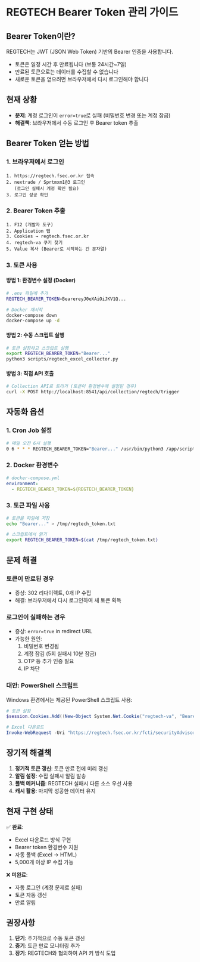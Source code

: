# REGTECH Bearer Token 관리 가이드

## Bearer Token이란?

REGTECH는 JWT (JSON Web Token) 기반의 Bearer 인증을 사용합니다. 
- 토큰은 일정 시간 후 만료됩니다 (보통 24시간~7일)
- 만료된 토큰으로는 데이터를 수집할 수 없습니다
- 새로운 토큰을 얻으려면 브라우저에서 다시 로그인해야 합니다

## 현재 상황

- **문제**: 계정 로그인이 `error=true`로 실패 (비밀번호 변경 또는 계정 잠금)
- **해결책**: 브라우저에서 수동 로그인 후 Bearer token 추출

## Bearer Token 얻는 방법

### 1. 브라우저에서 로그인
```
1. https://regtech.fsec.or.kr 접속
2. nextrade / Sprtmxm1@3 로그인
   (로그인 실패시 계정 확인 필요)
3. 로그인 성공 확인
```

### 2. Bearer Token 추출
```
1. F12 (개발자 도구)
2. Application 탭
3. Cookies → regtech.fsec.or.kr
4. regtech-va 쿠키 찾기
5. Value 복사 (Bearer로 시작하는 긴 문자열)
```

### 3. 토큰 사용

#### 방법 1: 환경변수 설정 (Docker)
```bash
# .env 파일에 추가
REGTECH_BEARER_TOKEN=BearereyJ0eXAiOiJKV1Q...

# Docker 재시작
docker-compose down
docker-compose up -d
```

#### 방법 2: 수동 스크립트 실행
```bash
# 토큰 설정하고 스크립트 실행
export REGTECH_BEARER_TOKEN="Bearer..."
python3 scripts/regtech_excel_collector.py
```

#### 방법 3: 직접 API 호출
```bash
# Collection API로 트리거 (토큰이 환경변수에 설정된 경우)
curl -X POST http://localhost:8541/api/collection/regtech/trigger
```

## 자동화 옵션

### 1. Cron Job 설정
```bash
# 매일 오전 6시 실행
0 6 * * * REGTECH_BEARER_TOKEN="Bearer..." /usr/bin/python3 /app/scripts/regtech_excel_collector.py
```

### 2. Docker 환경변수
```yaml
# docker-compose.yml
environment:
  - REGTECH_BEARER_TOKEN=${REGTECH_BEARER_TOKEN}
```

### 3. 토큰 파일 사용
```bash
# 토큰을 파일에 저장
echo "Bearer..." > /tmp/regtech_token.txt

# 스크립트에서 읽기
export REGTECH_BEARER_TOKEN=$(cat /tmp/regtech_token.txt)
```

## 문제 해결

### 토큰이 만료된 경우
- 증상: 302 리다이렉트, 0개 IP 수집
- 해결: 브라우저에서 다시 로그인하여 새 토큰 획득

### 로그인이 실패하는 경우
- 증상: `error=true` in redirect URL
- 가능한 원인:
  1. 비밀번호 변경됨
  2. 계정 잠김 (5회 실패시 10분 잠금)
  3. OTP 등 추가 인증 필요
  4. IP 차단

### 대안: PowerShell 스크립트
Windows 환경에서는 제공된 PowerShell 스크립트 사용:
```powershell
# 토큰 설정
$session.Cookies.Add((New-Object System.Net.Cookie("regtech-va", "Bearer...", "/", "regtech.fsec.or.kr")))

# Excel 다운로드
Invoke-WebRequest -Uri "https://regtech.fsec.or.kr/fcti/securityAdvisory/advisoryListDownloadXlsx" ...
```

## 장기적 해결책

1. **정기적 토큰 갱신**: 토큰 만료 전에 미리 갱신
2. **알림 설정**: 수집 실패시 알림 발송
3. **폴백 메커니즘**: REGTECH 실패시 다른 소스 우선 사용
4. **캐시 활용**: 마지막 성공한 데이터 유지

## 현재 구현 상태

✅ **완료**:
- Excel 다운로드 방식 구현
- Bearer token 환경변수 지원
- 자동 폴백 (Excel → HTML)
- 5,000개 이상 IP 수집 가능

❌ **미완료**:
- 자동 로그인 (계정 문제로 실패)
- 토큰 자동 갱신
- 만료 알림

## 권장사항

1. **단기**: 주기적으로 수동 토큰 갱신
2. **중기**: 토큰 만료 모니터링 추가
3. **장기**: REGTECH와 협의하여 API 키 방식 도입